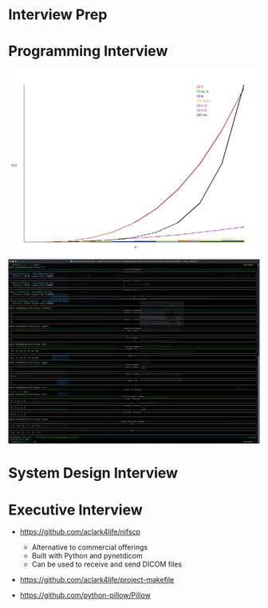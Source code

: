 # Interview Prep

# Programming Interview

![Programming Interview](big_o_notation.png)
![Programming Interview](screenshot.png)

# System Design Interview

# Executive Interview

- https://github.com/aclark4life/nifscp 

  - Alternative to commercial offerings
  - Built with Python and pynetdicom
  - Can be used to receive and send DICOM files

- https://github.com/aclark4life/project-makefile

- https://github.com/python-pillow/Pillow

